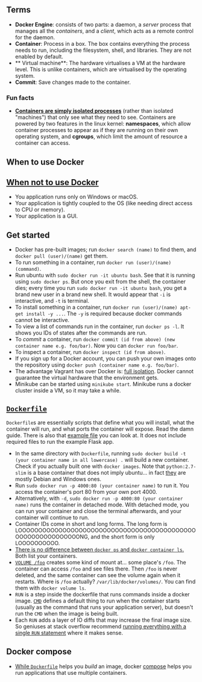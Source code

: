 ## Terms

- **Docker Engine**: consists of two parts: a daemon, a _server_ process that manages all the _containers_, and a _client_, which acts as a remote control for the daemon.
- **Container**: Process in a box. The box contains everything the process needs to run, including the filesystem, shell, and libraries. They are not enabled by default.
- ** Virtual machine**: The hardware virtualises a VM at the hardware level. This is unlike containers, which are virtualised by the operating system.
- **Commit**: Save changes made to the container.

### Fun facts

- [**Containers are simply isolated processes**](https://www.youtube.com/watch?v=cjXI-yxqGTI) (rather than isolated "machines") that only see what they need to see. Containers are powered by two features in the linux kernel: **namespaces**, which allow container processes to appear as if they are running on their own operating system, and **cgroups**, which limit the amount of resource a container can access.

## When to use Docker

## [When not to use Docker](https://www.reddit.com/r/docker/comments/982cag/docker_for_development_why_and_how/)

- You application runs only on Windows or macOS.
- Your application is tightly coupled to the OS (like needing direct access to CPU or memory).
- Your application is a GUI.

## Get started

- Docker has pre-built images; run `docker search (name)` to find them, and `docker pull (user)/(name)` get them.
- To run something in a container, run `docker run (user)/(name) (command)`.
- Run ubuntu with `sudo docker run -it ubuntu bash`. See that it is running using `sudo docker ps`. But once you exit from the shell, the container dies; every time you run `sudo docker run -it ubuntu bash`, you get a brand new user in a brand new shell. It would appear that `-i` is interactive, and `-t` is terminal.
- To install something in a container, run `docker run (user)/(name) apt-get install -y ...`. The `-y` is required because docker commands cannot be interactive.
- To view a list of commands run in the container, run `docker ps -l`. It shows you IDs of states after the commands are run.
- To _commit_ a container, run `docker commit (id from above) (new container name e.g. foo/bar)`. Now you can `docker run foo/bar`.
- To inspect a container, run `docker inspect (id from above)`.
- If you sign up for a Docker account, you can push your own images onto the repository using `docker push (container name e.g. foo/bar)`.
- The advantage Vagrant has over Docker is: [full isolation](https://www.upguard.com/articles/docker-vs-vagrant). Docker cannot guarantee the virtual hardware that the environment gets.
- Minikube can be started using `minikube start`. Minikube runs a docker cluster inside a VM, so it may take a while.

## [`Dockerfile`](https://docs.docker.com/get-started/part2/#define-a-container-with-a-dockerfile)

`Dockerfile`s are essentially scripts that define what you will install, what the container will run, and what ports the container will expose. Read the damn guide. There is also that [example file](book-summaries/Dockerfile) you can look at. It does not include required files to run the example Flask app.

- In the same directory with `Dockerfile`, running `sudo docker build -t (your container name in all lowercase) .` will build a new container. Check if you actually built one with `docker images`. Note that `python:2.7-slim` is a base container that does not imply ubuntu... in fact [they](https://hub.docker.com/_/python/) are mostly Debian and Windows ones.
- Run `sudo docker run -p 4000:80 (your container name)` to run it. You access the container's port 80 from your own port 4000.
- Alternatively, with `-d`, `sudo docker run -p 4000:80 (your container name)` runs the container in detached mode. With detached mode, you can run your container and close the terminal afterwards, and your container will continue to run.
- Container IDs come in short and long forms. The long form is LOOOOOOOOOOOOOOOOOOOOOOOOOOOOOOOOOOOOOOOOOOOOOOOOOOOOOOOOOOOONG, and the short form is only LOOOOOOOOOO.
- [There is no difference between `docker ps` and `docker container ls`.](https://stackoverflow.com/a/45254760/1558430) Both list your containers.
- [`VOLUME /foo`](https://docs.docker.com/storage/volumes/) creates some kind of mount at... some place's `/foo`. The container can access `/foo` and see files there. Then `/foo` is never deleted, and the same container can see the volume again when it restarts. Where is `/foo` actually? `/var/lib/docker/volumes/`. You can find them with `docker volume ls`.
- `RUN` is a step inside the dockerfile that runs commands inside a docker image. [`CMD`](https://nickjanetakis.com/blog/docker-tip-7-the-difference-between-run-and-cmd) defines a default thing to run when the container starts (usually as the command that runs your application server), but doesn't run the `CMD` when the image is being built.
- Each `RUN` adds a layer of IO diffs that may increase the final image size. So geniuses at stack overflow recommend [running everything with a single `RUN` statement](https://stackoverflow.com/questions/39223249/multiple-run-vs-single-chained-run-in-dockerfile-which-is-better) where it makes sense.

## Docker compose

- [While `Dockerfile`](https://stackoverflow.com/questions/29480099/docker-compose-vs-dockerfile-which-is-better) helps you _build_ an image, docker [compose](https://docs.docker.com/glossary/?term=Compose) helps you run applications that use multiple containers.
